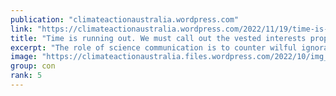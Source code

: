 ```yaml
---
publication: "climateactionaustralia.wordpress.com"
link: "https://climateactionaustralia.wordpress.com/2022/11/19/time-is-running-out-we-must-call-out-the-vested-interests-propelling-the-climate-crisis-gabrielle-kuiper-the-guardian-cop27-climatecrisis-ecologicalcrisis-auspol/"
title: "Time is running out. We must call out the vested interests propelling the climate crisis | Gabrielle Kuiper | The Guardian #COP27 #ClimateCrisis #EcologicalCrisis #auspol"
excerpt: "The role of science communication is to counter wilful ignorance. I don’t mean the deliberate placing of blinkers over the eyes or rose-coloured glasses on the nose. I mean the facts that are incon…"
image: "https://climateactionaustralia.files.wordpress.com/2022/10/img_1803-1.jpg"
group: con
rank: 5
---
```

